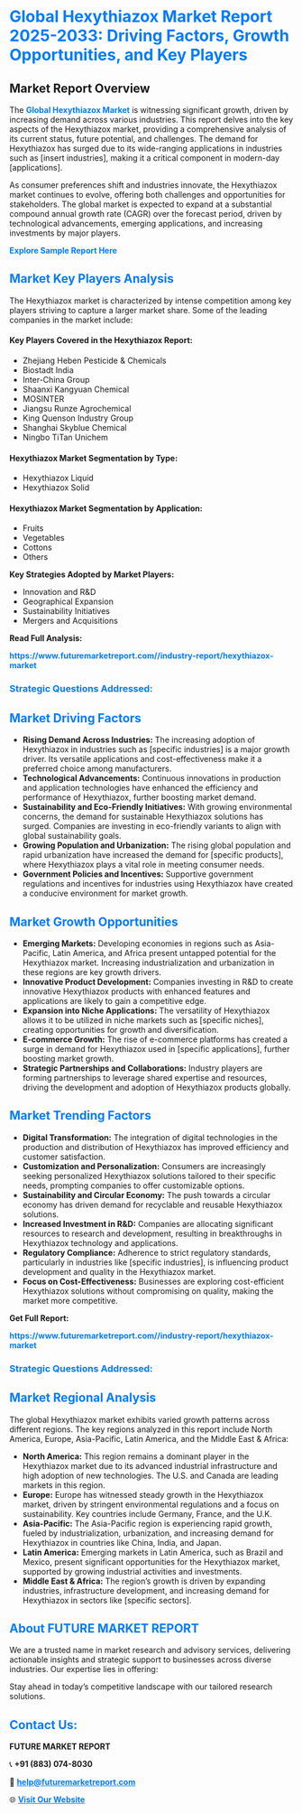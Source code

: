 <h1 style="color: #007BFF;">Global Hexythiazox Market Report 2025-2033: Driving Factors, Growth Opportunities, and Key Players</h1>

<section id="overview">
<h2>Market Report Overview</h2>
<p>The <a href="https://www.futuremarketreport.com//industry-report/hexythiazox-market" style="color: #007BFF; text-decoration: none;"><strong>Global Hexythiazox Market</strong></a> is witnessing significant growth, driven by increasing demand across various industries. This report delves into the key aspects of the Hexythiazox market, providing a comprehensive analysis of its current status, future potential, and challenges. The demand for Hexythiazox has surged due to its wide-ranging applications in industries such as [insert industries], making it a critical component in modern-day [applications].</p>
<p>As consumer preferences shift and industries innovate, the Hexythiazox market continues to evolve, offering both challenges and opportunities for stakeholders. The global market is expected to expand at a substantial compound annual growth rate (CAGR) over the forecast period, driven by technological advancements, emerging applications, and increasing investments by major players.</p>
</section>

<section id="overview">
<p><a href="https://www.futuremarketreport.com//request-sample/reportId=91493" style="color: #007BFF; text-decoration: none;"><strong>Explore Sample Report Here</strong></a></p>
</section>

<section id="key-players">
<h2 style="color: #007BFF;">Market Key Players Analysis</h2>
<p>The Hexythiazox market is characterized by intense competition among key players striving to capture a larger market share. Some of the leading companies in the market include:</p>
<h4>Key Players Covered in the Hexythiazox Report:</h4>
<ul><li>Zhejiang Heben Pesticide &amp; Chemicals</li><li>Biostadt India</li><li>Inter-China Group</li><li>Shaanxi Kangyuan Chemical</li><li>MOSINTER</li><li>Jiangsu Runze Agrochemical</li><li>King Quenson Industry Group</li><li>Shanghai Skyblue Chemical</li><li>Ningbo TiTan Unichem</li></ul>
<h4>Hexythiazox Market Segmentation by Type:</h4>
<ul><li>Hexythiazox Liquid</li><li>Hexythiazox Solid</li></ul>

<h4>Hexythiazox Market Segmentation by Application:</h4>
<ul><li>Fruits</li><li>Vegetables</li><li>Cottons</li><li>Others</li></ul>
<p><strong>Key Strategies Adopted by Market Players:</strong></p>
<ul>
<li>Innovation and R&D</li>
<li>Geographical Expansion</li>
<li>Sustainability Initiatives</li>
<li>Mergers and Acquisitions</li>
</ul>
</section>

<section>
<p><strong>Read Full Analysis: </strong></p><a href="https://www.futuremarketreport.com//industry-report/hexythiazox-market" style="color: #007BFF; text-decoration: none;"><strong>https://www.futuremarketreport.com//industry-report/hexythiazox-market</strong></a>
<h3 style="color: #007BFF;">Strategic Questions Addressed:</h3>
</section>

<section id="driving-factors">
<h2 style="color: #007BFF;">Market Driving Factors</h2>
<ul>
<li><strong>Rising Demand Across Industries:</strong> The increasing adoption of Hexythiazox in industries such as [specific industries] is a major growth driver. Its versatile applications and cost-effectiveness make it a preferred choice among manufacturers.</li>
<li><strong>Technological Advancements:</strong> Continuous innovations in production and application technologies have enhanced the efficiency and performance of Hexythiazox, further boosting market demand.</li>
<li><strong>Sustainability and Eco-Friendly Initiatives:</strong> With growing environmental concerns, the demand for sustainable Hexythiazox solutions has surged. Companies are investing in eco-friendly variants to align with global sustainability goals.</li>
<li><strong>Growing Population and Urbanization:</strong> The rising global population and rapid urbanization have increased the demand for [specific products], where Hexythiazox plays a vital role in meeting consumer needs.</li>
<li><strong>Government Policies and Incentives:</strong> Supportive government regulations and incentives for industries using Hexythiazox have created a conducive environment for market growth.</li>
</ul>
</section>

<section id="growth-opportunities">
<h2 style="color: #007BFF;">Market Growth Opportunities</h2>
<ul>
<li><strong>Emerging Markets:</strong> Developing economies in regions such as Asia-Pacific, Latin America, and Africa present untapped potential for the Hexythiazox market. Increasing industrialization and urbanization in these regions are key growth drivers.</li>
<li><strong>Innovative Product Development:</strong> Companies investing in R&D to create innovative Hexythiazox products with enhanced features and applications are likely to gain a competitive edge.</li>
<li><strong>Expansion into Niche Applications:</strong> The versatility of Hexythiazox allows it to be utilized in niche markets such as [specific niches], creating opportunities for growth and diversification.</li>
<li><strong>E-commerce Growth:</strong> The rise of e-commerce platforms has created a surge in demand for Hexythiazox used in [specific applications], further boosting market growth.</li>
<li><strong>Strategic Partnerships and Collaborations:</strong> Industry players are forming partnerships to leverage shared expertise and resources, driving the development and adoption of Hexythiazox products globally.</li>
</ul>
</section>

<section id="trending-factors">
<h2 style="color: #007BFF;">Market Trending Factors</h2>
<ul>
<li><strong>Digital Transformation:</strong> The integration of digital technologies in the production and distribution of Hexythiazox has improved efficiency and customer satisfaction.</li>
<li><strong>Customization and Personalization:</strong> Consumers are increasingly seeking personalized Hexythiazox solutions tailored to their specific needs, prompting companies to offer customizable options.</li>
<li><strong>Sustainability and Circular Economy:</strong> The push towards a circular economy has driven demand for recyclable and reusable Hexythiazox solutions.</li>
<li><strong>Increased Investment in R&D:</strong> Companies are allocating significant resources to research and development, resulting in breakthroughs in Hexythiazox technology and applications.</li>
<li><strong>Regulatory Compliance:</strong> Adherence to strict regulatory standards, particularly in industries like [specific industries], is influencing product development and quality in the Hexythiazox market.</li>
<li><strong>Focus on Cost-Effectiveness:</strong> Businesses are exploring cost-efficient Hexythiazox solutions without compromising on quality, making the market more competitive.</li>
</ul>
</section>

<section>
<p><strong>Get Full Report: </strong></p><a href="https://www.futuremarketreport.com//industry-report/hexythiazox-market" style="color: #007BFF; text-decoration: none;"><strong>https://www.futuremarketreport.com//industry-report/hexythiazox-market</strong></a>
<h3 style="color: #007BFF;">Strategic Questions Addressed:</h3>
</section>


<section id="regional-analysis">
<h2 style="color: #007BFF;">Market Regional Analysis</h2>
<p>The global Hexythiazox market exhibits varied growth patterns across different regions. The key regions analyzed in this report include North America, Europe, Asia-Pacific, Latin America, and the Middle East & Africa:</p>
<ul>
<li><strong>North America:</strong> This region remains a dominant player in the Hexythiazox market due to its advanced industrial infrastructure and high adoption of new technologies. The U.S. and Canada are leading markets in this region.</li>
<li><strong>Europe:</strong> Europe has witnessed steady growth in the Hexythiazox market, driven by stringent environmental regulations and a focus on sustainability. Key countries include Germany, France, and the U.K.</li>
<li><strong>Asia-Pacific:</strong> The Asia-Pacific region is experiencing rapid growth, fueled by industrialization, urbanization, and increasing demand for Hexythiazox in countries like China, India, and Japan.</li>
<li><strong>Latin America:</strong> Emerging markets in Latin America, such as Brazil and Mexico, present significant opportunities for the Hexythiazox market, supported by growing industrial activities and investments.</li>
<li><strong>Middle East & Africa:</strong> The region’s growth is driven by expanding industries, infrastructure development, and increasing demand for Hexythiazox in sectors like [specific sectors].</li>
</ul>
</section>

<footer>
<h2 style="color: #007BFF;">About FUTURE MARKET REPORT</h2>
<p>We are a trusted name in market research and advisory services, delivering actionable insights and strategic support to businesses across diverse industries. Our expertise lies in offering:</p>

<p>Stay ahead in today’s competitive landscape with our tailored research solutions.</p>

<h2 style="color: #007BFF;">Contact Us:</h2>
<p><strong>FUTURE MARKET REPORT</strong></p>
<p>📞 <strong>+91 (883) 074-8030</strong></p>
<p>📧 <strong><a href="mailto:help@futuremarketreport.com" style="color: #007BFF;">help@futuremarketreport.com</a></strong></p>
<p>🌐 <strong><a href="https://www.futuremarketreport.com/" style="color: #007BFF;">Visit Our Website</a></strong></p>
</footer>